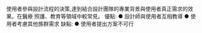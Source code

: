 使用者參與設計流程的決策,達到結合設計團隊的專業背景與使用者真正需求的效果。在醫療
照護、教育等領域中較常見。
優點:
● 設計師與使用者互相教導
● 使用者考慮其他族群需求
缺點:
● 使用者提出方案不可行